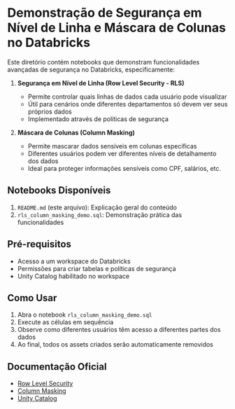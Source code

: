 # Demonstração de Segurança em Nível de Linha e Máscara de Colunas no Databricks

Este diretório contém notebooks que demonstram funcionalidades avançadas de segurança no Databricks, especificamente:

1. **Segurança em Nível de Linha (Row Level Security - RLS)**
   - Permite controlar quais linhas de dados cada usuário pode visualizar
   - Útil para cenários onde diferentes departamentos só devem ver seus próprios dados
   - Implementado através de políticas de segurança

2. **Máscara de Colunas (Column Masking)**
   - Permite mascarar dados sensíveis em colunas específicas
   - Diferentes usuários podem ver diferentes níveis de detalhamento dos dados
   - Ideal para proteger informações sensíveis como CPF, salários, etc.

## Notebooks Disponíveis

1. `README.md` (este arquivo): Explicação geral do conteúdo
2. `rls_column_masking_demo.sql`: Demonstração prática das funcionalidades

## Pré-requisitos

- Acesso a um workspace do Databricks
- Permissões para criar tabelas e políticas de segurança
- Unity Catalog habilitado no workspace

## Como Usar

1. Abra o notebook `rls_column_masking_demo.sql`
2. Execute as células em sequência
3. Observe como diferentes usuários têm acesso a diferentes partes dos dados
4. Ao final, todos os assets criados serão automaticamente removidos

## Documentação Oficial

- [Row Level Security](https://learn.microsoft.com/en-us/azure/databricks/security/access-control/table-acls/row-level-security)
- [Column Masking](https://learn.microsoft.com/en-us/azure/databricks/security/access-control/table-acls/column-masking)
- [Unity Catalog](https://learn.microsoft.com/en-us/azure/databricks/data-governance/unity-catalog/overview) 